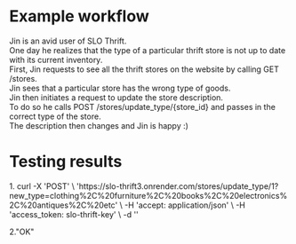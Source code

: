 # Example workflow
Jin is an avid user of SLO Thrift.  
One day he realizes that the type of a particular thrift store is not up to date with its current inventory.  
First, Jin requests to see all the thrift stores on the website by calling GET /stores.  
Jin sees that a particular store has the wrong type of goods.   
Jin then initiates a request to update the store description.   
To do so he calls POST /stores/update_type/{store_id} and passes in the correct type of the store.   
The description then changes and Jin is happy :)

# Testing results
<Repeated for each step of the workflow>
1. curl -X 'POST' \  
  'https://slo-thrift3.onrender.com/stores/update_type/1?new_type=clothing%2C%20furniture%2C%20books%2C%20electronics%2C%20antiques%2C%20etc' \  
  -H 'accept: application/json' \  
  -H 'access_token: slo-thrift-key' \  
  -d ''   
 
2."OK"
